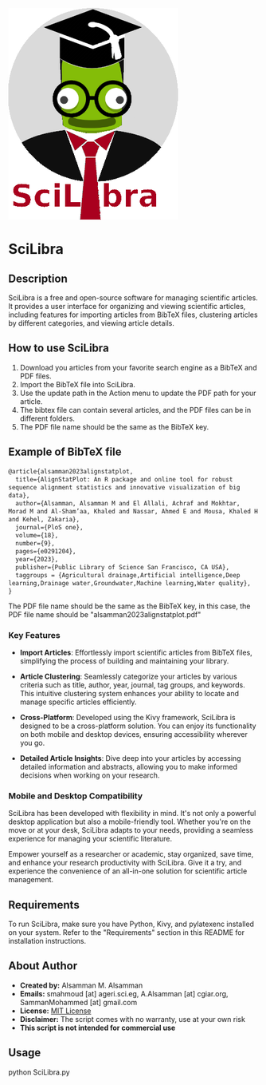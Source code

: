 
![SciLibra icon](SciLibra_icon.png)
# SciLibra 


## Description
SciLibra is a free and open-source software for managing scientific articles. It provides a user interface for organizing and viewing scientific articles, including features for importing articles from BibTeX files, clustering articles by different categories, and viewing article details.

## How to use SciLibra
1. Download you articles from your favorite search engine as a BibTeX and PDF files.
2. Import the BibTeX file into SciLibra.
3. Use the update path in the Action menu to update the PDF path for your article.
4. The bibtex file can contain several articles, and the PDF files can be in different folders.
6. The PDF file name should be the same as the BibTeX key.

## Example of BibTeX file

```
@article{alsamman2023alignstatplot,
  title={AlignStatPlot: An R package and online tool for robust sequence alignment statistics and innovative visualization of big data},
  author={Alsamman, Alsamman M and El Allali, Achraf and Mokhtar, Morad M and Al-Sham’aa, Khaled and Nassar, Ahmed E and Mousa, Khaled H and Kehel, Zakaria},
  journal={PloS one},
  volume={18},
  number={9},
  pages={e0291204},
  year={2023},
  publisher={Public Library of Science San Francisco, CA USA},
  taggroups = {Agricultural drainage,Artificial intelligence,Deep learning,Drainage water,Groundwater,Machine learning,Water quality},
}
```

The PDF file name should be the same as the BibTeX key, in this case, the PDF file name should be "alsamman2023alignstatplot.pdf"

### Key Features
- **Import Articles**: Effortlessly import scientific articles from BibTeX files, simplifying the process of building and maintaining your library.

- **Article Clustering**: Seamlessly categorize your articles by various criteria such as title, author, year, journal, tag groups, and keywords. This intuitive clustering system enhances your ability to locate and manage specific articles efficiently.

- **Cross-Platform**: Developed using the Kivy framework, SciLibra is designed to be a cross-platform solution. You can enjoy its functionality on both mobile and desktop devices, ensuring accessibility wherever you go.

- **Detailed Article Insights**: Dive deep into your articles by accessing detailed information and abstracts, allowing you to make informed decisions when working on your research.

### Mobile and Desktop Compatibility
SciLibra has been developed with flexibility in mind. It's not only a powerful desktop application but also a mobile-friendly tool. Whether you're on the move or at your desk, SciLibra adapts to your needs, providing a seamless experience for managing your scientific literature.

Empower yourself as a researcher or academic, stay organized, save time, and enhance your research productivity with SciLibra. Give it a try, and experience the convenience of an all-in-one solution for scientific article management.

## Requirements
To run SciLibra, make sure you have Python, Kivy, and pylatexenc installed on your system. Refer to the "Requirements" section in this README for installation instructions.



## About Author
- **Created by:** Alsamman M. Alsamman
- **Emails:** smahmoud [at] ageri.sci.eg, A.Alsamman [at] cgiar.org, SammanMohammed [at] gmail.com
- **License:** [MIT License](https://opensource.org/licenses/MIT)
- **Disclaimer:** The script comes with no warranty, use at your own risk
- **This script is not intended for commercial use**

## Usage

python SciLibra.py

